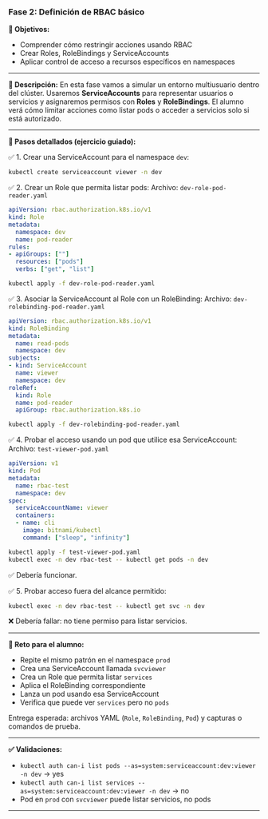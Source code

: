 ### Fase 2: Definición de RBAC básico

**🎯 Objetivos:**
- Comprender cómo restringir acciones usando RBAC
- Crear Roles, RoleBindings y ServiceAccounts
- Aplicar control de acceso a recursos específicos en namespaces

---

**📝 Descripción:**
En esta fase vamos a simular un entorno multiusuario dentro del clúster. Usaremos **ServiceAccounts** para representar usuarios o servicios y asignaremos permisos con **Roles** y **RoleBindings**. El alumno verá cómo limitar acciones como listar pods o acceder a servicios solo si está autorizado.

---

**🔧 Pasos detallados (ejercicio guiado):**

✅ 1. Crear una ServiceAccount para el namespace `dev`:
```bash
kubectl create serviceaccount viewer -n dev
```

✅ 2. Crear un Role que permita listar pods:
Archivo: `dev-role-pod-reader.yaml`
```yaml
apiVersion: rbac.authorization.k8s.io/v1
kind: Role
metadata:
  namespace: dev
  name: pod-reader
rules:
- apiGroups: [""]
  resources: ["pods"]
  verbs: ["get", "list"]
```
```bash
kubectl apply -f dev-role-pod-reader.yaml
```

✅ 3. Asociar la ServiceAccount al Role con un RoleBinding:
Archivo: `dev-rolebinding-pod-reader.yaml`
```yaml
apiVersion: rbac.authorization.k8s.io/v1
kind: RoleBinding
metadata:
  name: read-pods
  namespace: dev
subjects:
- kind: ServiceAccount
  name: viewer
  namespace: dev
roleRef:
  kind: Role
  name: pod-reader
  apiGroup: rbac.authorization.k8s.io
```
```bash
kubectl apply -f dev-rolebinding-pod-reader.yaml
```

✅ 4. Probar el acceso usando un pod que utilice esa ServiceAccount:
Archivo: `test-viewer-pod.yaml`
```yaml
apiVersion: v1
kind: Pod
metadata:
  name: rbac-test
  namespace: dev
spec:
  serviceAccountName: viewer
  containers:
  - name: cli
    image: bitnami/kubectl
    command: ["sleep", "infinity"]
```
```bash
kubectl apply -f test-viewer-pod.yaml
kubectl exec -n dev rbac-test -- kubectl get pods -n dev
```
✅ Debería funcionar.

✅ 5. Probar acceso fuera del alcance permitido:
```bash
kubectl exec -n dev rbac-test -- kubectl get svc -n dev
```
❌ Debería fallar: no tiene permiso para listar servicios.

---

**🎯 Reto para el alumno:**
- Repite el mismo patrón en el namespace `prod`
- Crea una ServiceAccount llamada `svcviewer`
- Crea un Role que permita listar `services`
- Aplica el RoleBinding correspondiente
- Lanza un pod usando esa ServiceAccount
- Verifica que puede ver `services` pero no `pods`

Entrega esperada: archivos YAML (`Role`, `RoleBinding`, `Pod`) y capturas o comandos de prueba.

---

**✅ Validaciones:**
- `kubectl auth can-i list pods --as=system:serviceaccount:dev:viewer -n dev` → yes
- `kubectl auth can-i list services --as=system:serviceaccount:dev:viewer -n dev` → no
- Pod en `prod` con `svcviewer` puede listar servicios, no pods

---
